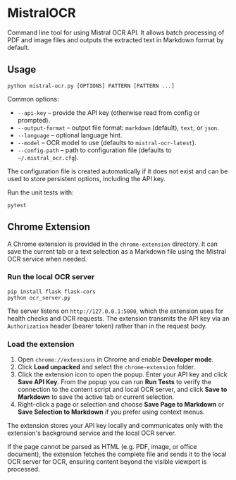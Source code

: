 # MistralOCR

Command line tool for using Mistral OCR API. It allows batch processing of PDF
and image files and outputs the extracted text in Markdown format by default.

## Usage

```
python mistral-ocr.py [OPTIONS] PATTERN [PATTERN ...]
```

Common options:

- `--api-key` – provide the API key (otherwise read from config or prompted).
- `--output-format` – output file format: `markdown` (default), `text`, or `json`.
- `--language` – optional language hint.
- `--model` – OCR model to use (defaults to `mistral-ocr-latest`).
- `--config-path` – path to configuration file (defaults to `~/.mistral_ocr.cfg`).

The configuration file is created automatically if it does not exist and can be
used to store persistent options, including the API key.

Run the unit tests with:

```
pytest
```

## Chrome Extension

A Chrome extension is provided in the `chrome-extension` directory. It can
save the current tab or a text selection as a Markdown file using the Mistral
OCR service when needed.

### Run the local OCR server

```
pip install flask flask-cors
python ocr_server.py
```

The server listens on `http://127.0.0.1:5000`, which the extension uses for
health checks and OCR requests. The extension transmits the API key via an
`Authorization` header (bearer token) rather than in the request body.

### Load the extension

1. Open `chrome://extensions` in Chrome and enable **Developer mode**.
2. Click **Load unpacked** and select the `chrome-extension` folder.
3. Click the extension icon to open the popup. Enter your API key and click
   **Save API Key**. From the popup you can run **Run Tests** to verify the
   connection to the content script and local OCR server, and click
   **Save to Markdown** to save the active tab or current selection.
4. Right–click a page or selection and choose **Save Page to Markdown** or
   **Save Selection to Markdown** if you prefer using context menus.

The extension stores your API key locally and communicates only with the
extension's background service and the local OCR server.

If the page cannot be parsed as HTML (e.g. PDF, image, or office document), the
extension fetches the complete file and sends it to the local OCR server for
OCR, ensuring content beyond the visible viewport is processed.
